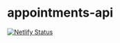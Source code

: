 # appointments-api
[![Netlify Status](https://api.netlify.com/api/v1/badges/41891af6-db03-4dd8-a86c-a7cbcf4e7c64/deploy-status)](https://app.netlify.com/sites/appointments-api/deploys)